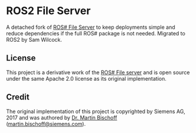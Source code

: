 # ROS2 File Server

A detached fork of [ROS# File Server](https://github.com/siemens/ros-sharp/tree/master/ROS/file_server) to keep deployments simple and reduce dependencies if the full ROS# package is not needed. Migrated to ROS2 by Sam Wilcock.


## License

This project is a derivative work of the [ROS# File server](https://github.com/siemens/ros-sharp) and is open source under the same Apache 2.0 license as its original implementation.

## Credit

The original implementation of this project is copyrighted by Siemens AG, 2017 and was authored by [Dr. Martin Bischoff](https://github.com/MartinBischoff) (martin.bischoff@siemens.com).
